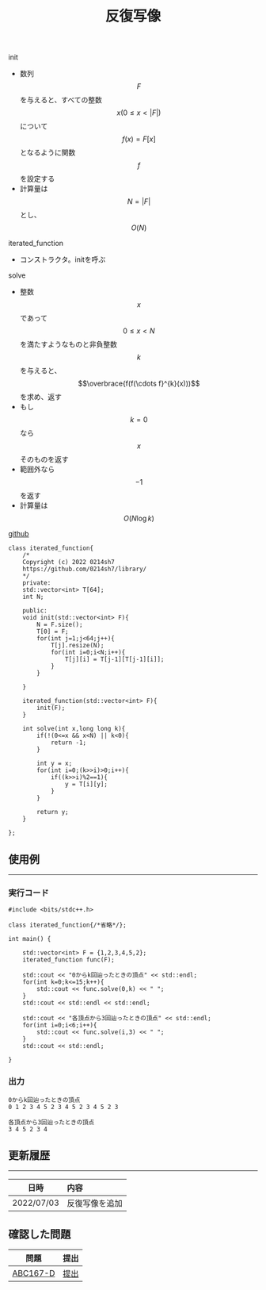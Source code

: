 ﻿---
title: "反復写像"
permalink: /posts/iterated-function
writer: 0214sh7
layout: library
---

init
- 数列$$F$$を与えると、すべての整数 $$x (0 \leq x < \vert F \vert)$$ について $$f(x) = F[x]$$ となるように関数 $$f$$ を設定する 
- 計算量は$$N=\vert F \vert$$とし、$$Ο(N)$$

iterated_function
- コンストラクタ。initを呼ぶ

solve
- 整数 $$x$$ であって$$0 \leq x < N$$ を満たすようなものと非負整数 $$ k $$ を与えると、$$\overbrace{f(f(\cdots f}^{k}(x)))$$ を求め、返す
- もし$$k = 0$$なら$$x$$そのものを返す
- 範囲外なら$$-1$$を返す
- 計算量は$$Ο(N \log k)$$

[github](https://github.com/0214sh7/procon-library/blob/master/algorithm/iterated%20function.cpp)

```
class iterated_function{
    /*
    Copyright (c) 2022 0214sh7
    https://github.com/0214sh7/library/
    */
    private:
    std::vector<int> T[64];
    int N;
    
    public:
    void init(std::vector<int> F){
        N = F.size();
        T[0] = F;
        for(int j=1;j<64;j++){
            T[j].resize(N);
            for(int i=0;i<N;i++){
                T[j][i] = T[j-1][T[j-1][i]];
            }
        }
        
    }

    iterated_function(std::vector<int> F){
        init(F);
    }

    int solve(int x,long long k){
        if(!(0<=x && x<N) || k<0){
            return -1;
        }

        int y = x;
        for(int i=0;(k>>i)>0;i++){
            if((k>>i)%2==1){
                y = T[i][y];
            }
        }

        return y;
    }
    
};
```


## 使用例
***

### 実行コード
```
#include <bits/stdc++.h>

class iterated_function{/*省略*/};

int main() {
    
    std::vector<int> F = {1,2,3,4,5,2};
    iterated_function func(F);

    std::cout << "0からk回辿ったときの頂点" << std::endl;
    for(int k=0;k<=15;k++){
        std::cout << func.solve(0,k) << " ";
    }
    std::cout << std::endl << std::endl;

    std::cout << "各頂点から3回辿ったときの頂点" << std::endl;
    for(int i=0;i<6;i++){
        std::cout << func.solve(i,3) << " ";
    }
    std::cout << std::endl;
    
}
```

### 出力
```
0からk回辿ったときの頂点
0 1 2 3 4 5 2 3 4 5 2 3 4 5 2 3 

各頂点から3回辿ったときの頂点
3 4 5 2 3 4 
```

## 更新履歴
***

| 日時 | 内容 |
| :---: | :--- |
| 2022/07/03 | 反復写像を追加 |

## 確認した問題

| 問題 | 提出 |
| :---: | :--- |
| [ABC167-D](https://atcoder.jp/contests/abc167/tasks/abc167_d) | [提出](https://atcoder.jp/contests/abc167/submissions/32945330) |
